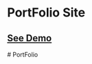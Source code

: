 
# PortFolio Site




## [See Demo](https://aakash172.github.io/PortFolio/)
#   P o r t F o l i o  
 